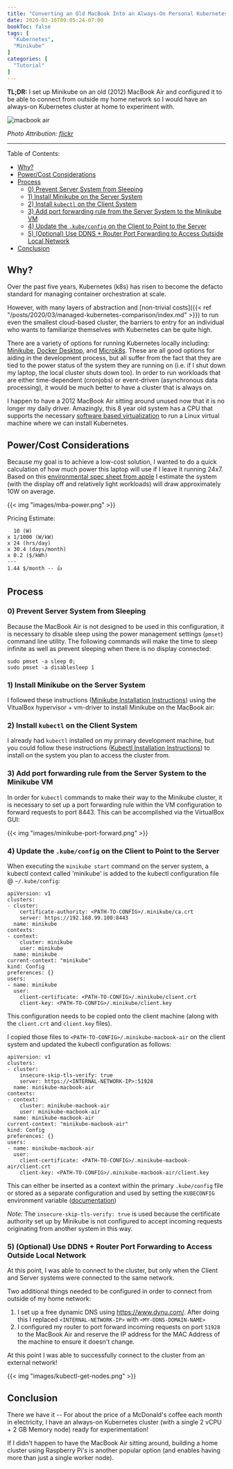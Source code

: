 ```yaml
---
title: "Converting an Old MacBook Into an Always-On Personal Kubernetes Cluster"
date: 2020-03-16T09:05:24-07:00
bookToc: false
tags: [
  "Kubernetes",
  "Minikube"
]
categories: [
  "Tutorial"
]
---
```


**TL;DR:** I set up Minikube on an old (2012) MacBook Air and configured it to be able to connect from outside my home network so I would have an always-on Kubernetes cluster at home to experiment with.

![macbook air](/static/images/macbook-air.jpg)

*Photo Attribution: [flickr](https://flickr.com/photos/pahudson/5127789519/in/photolist-8P8gb8-afjVVd-sVaUtd-4vxyii-8PbmZQ-4vBEo3-4vxyGR-4vBEx9-4m6Uar-4Ykxb1-4vxysv-4xrcrc-5XtHJY-5Xpuee-5Xpuve-4m9FUL-9dUh84-5XpvMz-5XtHTq-66nicm-4Ygiht-4s33cu-5XtHrb-4YkxAy-8NuFUn-4YkxL9-4Ygi84-7daFrV-4C92kK-4YkM85-7dexwb-5XtJaL-7dexW7-7dexPG-5Xpwax-fA3EnA-5XtKSh-ea6KL6-coVFws-coVJSu-4ud9UZ-5QLfy1-7ViDVD-dfYj9B-68FXdw-68BHUH-68BHzM-68BHEk-68FWYo-68FXCf)*

<!--more--> 

---

Table of Contents:
- [Why?](#why)
- [Power/Cost Considerations](#powercost-considerations)
- [Process](#process)
  - [0) Prevent Server System from Sleeping](#0-prevent-server-system-from-sleeping)
  - [1) Install Minikube on the Server System](#1-install-minikube-on-the-server-system)
  - [2) Install `kubectl` on the Client System](#2-install-kubectl-on-the-client-system)
  - [3) Add port forwarding rule from the Server System to the Minikube VM](#3-add-port-forwarding-rule-from-the-server-system-to-the-minikube-vm)
  - [4) Update the `.kube/config` on the Client to Point to the Server](#4-update-the-kubeconfig-on-the-client-to-point-to-the-server)
  - [5) (Optional) Use DDNS + Router Port Forwarding to Access Outside Local Network](#5-optional-use-ddns--router-port-forwarding-to-access-outside-local-network)
- [Conclusion](#conclusion)

## Why?

Over the past five years, Kubernetes (k8s) has risen to become the defacto standard for managing container orchestration at scale. 

However, with many layers of abstraction and [non-trivial costs]({{< ref "/posts/2020/03/managed-kubernetes-comparison/index.md" >}}) to run even the smallest cloud-based cluster, the barriers to entry for an individual who wants to familiarize themselves with Kubernetes can be quite high. 

There are a variety of options for running Kubernetes locally including: [Minikube](https://github.com/kubernetes/minikube), [Docker Desktop](https://www.docker.com/products/kubernetes), and [Microk8s](https://microk8s.io/). These are all good options for aiding in the development process, but all suffer from the fact that they are tied to the power status of the system they are running on (i.e. if I shut down my laptop, the local cluster shuts down too). In order to run workloads that are either time-dependent (cronjobs) or event-driven (asynchronous data processing), it would be much better to have a cluster that is always on.

I happen to have a 2012 MacBook Air sitting around unused now that it is no longer my daily driver. Amazingly, this 8 year old system has a CPU that supports the necessary [software based virtualization](https://en.wikipedia.org/wiki/X86_virtualization) to run a Linux virtual machine where we can install Kubernetes.

## Power/Cost Considerations

Because my goal is to achieve a low-cost solution, I wanted to do a quick calculation of how much power this laptop will use if I leave it running 24x7. Based on this [environmental spec sheet from apple](https://www.apple.com/environment/pdf/products/archive/2012/13inch_macbookair_per_june2012.pdf) I estimate the system (with the display off and relatively light workloads) will draw approximately 10W on average.

{{< img "images/mba-power.png" >}}

Pricing Estimate:
```
  10 (W) 
x 1/1000 (W/kW) 
x 24 (hrs/day) 
x 30.4 (days/month) 
x 0.2 ($/kWh)
---
1.44 $/month -- 👍
```

## Process

### 0) Prevent Server System from Sleeping

Because the MacBook Air is not designed to be used in this configuration, it is necessary to disable sleep using the power management settings (`pmset`) command line utility. The following commands will make the time to sleep infinite as well as prevent sleeping when there is no display connected:

```
sudo pmset -a sleep 0; 
sudo pmset -a disablesleep 1
```

### 1) Install Minikube on the Server System

I followed these instructions ([Minikube Installation Instructions](https://kubernetes.io/docs/tasks/tools/install-minikube/)) using the VitualBox hypervisor + vm-driver to install Minikube on the MacBook air: 

### 2) Install `kubectl` on the Client System

I already had `kubectl` installed on my primary development machine, but you could follow these instructions ([Kubectl Installation Instructions](https://kubernetes.io/docs/tasks/tools/install-kubectl/)) to install on the system you plan to access the cluster from. 

### 3) Add port forwarding rule from the Server System to the Minikube VM

In order for `kubectl` commands to make their way to the Minikube cluster, it is necessary to set up a port forwarding rule within the VM configuration to forward requests to port 8443. This can be accomplished via the VirtualBox GUI:

{{< img "images/minikube-port-forward.png" >}}

### 4) Update the `.kube/config` on the Client to Point to the Server

When executing the `minikube start` command on the server system, a kubectl context called 'minikube' is added to the kubectl configuration file @ `~/.kube/config`:

    apiVersion: v1
    clusters:
    - cluster:
        certificate-authority: <PATH-TO-CONFIG>/.minikube/ca.crt
        server: https://192.168.99.100:8443
      name: minikube
    contexts:
    - context:
        cluster: minikube
        user: minikube
      name: minikube
    current-context: "minikube"
    kind: Config
    preferences: {}
    users:
    - name: minikube
      user:
        client-certificate: <PATH-TO-CONFIG>/.minikube/client.crt
        client-key: <PATH-TO-CONFIG>/.minikube/client.key

This configuration needs to be copied onto the client machine (along with the `client.crt` and `client.key` files).

I copied those files to `<PATH-TO-CONFIG>/.minikube-macbook-air` on the client system and updated the kubectl configuration as follows:

    apiVersion: v1
    clusters:
    - cluster:
        insecure-skip-tls-verify: true
        server: https://<INTERNAL-NETWORK-IP>:51928
      name: minikube-macbook-air
    contexts:
    - context:
        cluster: minikube-macbook-air
        user: minikube-macbook-air
      name: minikube-macbook-air
    current-context: "minikube-macbook-air"
    kind: Config
    preferences: {}
    users:
    - name: minikube-macbook-air
      user:
        client-certificate: <PATH-TO-CONFIG>/.minikube-macbook-air/client.crt
        client-key: <PATH-TO-CONFIG>/.minikube-macbook-air/client.key

This can either be inserted as a context within the primary `.kube/config` file or stored as a separate configuration and used by setting the `KUBECONFIG` environment variable ([documentation](https://kubernetes.io/docs/tasks/access-application-cluster/configure-access-multiple-clusters/#set-the-kubeconfig-environment-variable))

*Note:* The `insecure-skip-tls-verify: true` is used because the certificate authority set up by Minikube is not configured to accept incoming requests originating from another system in this way.

### 5) (Optional) Use DDNS + Router Port Forwarding to Access Outside Local Network

At this point, I was able to connect to the cluster, but only when the Client and Server systems were connected to the same network. 

Two additional things needed to be configured in order to connect from outside of my home network:

  1) I set up a free dynamic DNS using https://www.dynu.com/. After doing this I replaced `<INTERNAL-NETWORK-IP>` with `<MY-DDNS-DOMAIN-NAME>` 
  2) I configured my router to port forward incoming requests on port `51928` to the MacBook Air and reserve the IP address for the MAC Address of the machine to ensure it doesn't change.
   
At this point I was able to successfully connect to the cluster from an external network!

{{< img "images/kubectl-get-nodes.png" >}}

## Conclusion

There we have it -- For about the price of a McDonald's coffee each month in electricity, I have an always-on Kubernetes cluster (with a single 2 vCPU + 2 GB Memory node) ready for experimentation!  

If I didn't happen to have the MacBook Air sitting around, building a home cluster using Raspberry Pi's is another popular option (and enables having more than just a single worker node). 






